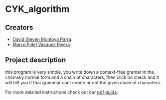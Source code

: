 # CYK_algorithm

## Creators
- [David Steven Montoya Parra](https://github.com/DSMontoyaP).
- [Marco Fidel Vásquez Rivera](https://github.com/MarcoFidelVasquezRivera).

## Project description
this program is very simple, you write down a context-free gramar in the chomsky normal form and a chain of  characters, then click on check and it will tell you if that grammar cant create or not the given chain of characters.

For more delailed instructions check out our [pdf guide](https://github.com/MarcoFidelVasquezRivera/CYK_algorithm/blob/main/Readme.pdf).
